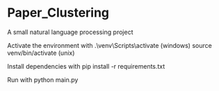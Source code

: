 # Paper_Clustering
 A small natural language processing project

Activate the environment with 
.\venv\Scripts\activate (windows)
source venv/bin/activate (unix)

Install dependencies with
pip install -r requirements.txt

Run with 
python main.py
